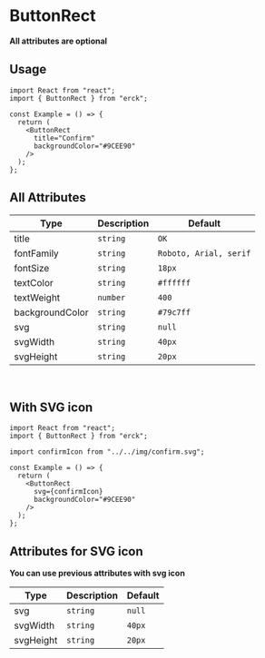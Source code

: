 # ButtonRect
**All attributes are optional**
## Usage
```tsx
import React from "react";
import { ButtonRect } from "erck";

const Example = () => {
  return (
    <ButtonRect 
      title="Confirm"
      backgroundColor="#9CEE90"
    />
  );
};
```
## All Attributes 
| Type | Description | Default |
| ------------- | ------------- | ------------- |
| title  | `string`  | `OK` |
| fontFamily | `string` | `Roboto, Arial, serif` |
| fontSize  | `string`  | `18px` |
| textColor | `string` | `#ffffff` |
| textWeight | `number` | `400` |
| backgroundColor | `string` | `#79c7ff` |
| svg | `string` | `null` |
| svgWidth | `string` | `40px` |
| svgHeight | `string` | `20px` |
<br>

## With SVG icon
```tsx
import React from "react";
import { ButtonRect } from "erck";

import confirmIcon from "../../img/confirm.svg";

const Example = () => {
  return (
    <ButtonRect 
      svg={confirmIcon}
      backgroundColor="#9CEE90"
    />
  );
};
```
## Attributes for SVG icon
**You can use previous attributes with svg icon**

| Type | Description | Default |
| ------------- | ------------- | ------------- |
| svg | `string` | `null` |
| svgWidth | `string` | `40px` |
| svgHeight | `string` | `20px` |
